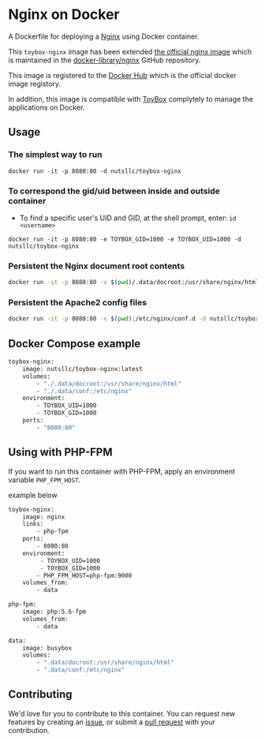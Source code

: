 # Nginx on Docker

A Dockerfile for deploying a [Nginx](https://nginx.org/) using Docker container.

This ``toybox-nginx`` image has been extended [the official nginx image](https://hub.docker.com/_/nginx/) which is maintained in the [docker-library/nginx](https://github.com/docker-library/nginx) GitHub repository.

This image is registered to the [Docker Hub](https://hub.docker.com/r/nutsllc/toybox-nginx/) which is the official docker image registory.

In addition, this image is compatible with [ToyBox](https://github.com/nutsllc/toybox) complytely to manage the applications on Docker.

## Usage

### The simplest way to run
``docker run -it -p 8080:80 -d nutsllc/toybox-nginx``

### To correspond the gid/uid between inside and outside container

* To find a specific user's UID and GID, at the shell prompt, enter: ``id <username>``

``docker run -it -p 8080:80 -e TOYBOX_GID=1000 -e TOYBOX_UID=1000 -d nutsllc/toybox-nginx``

### Persistent the Nginx document root contents
```bash
docker run -it -p 8080:80 -v $(pwd)/.data/docroot:/usr/share/nginx/html -d nutsllc/toybox-nginx
```

### Persistent the Apache2 config files
```bash
docker run -it -p 8080:80 -v $(pwd):/etc/nginx/conf.d -d nutsllc/toybox-nginx
```

## Docker Compose example

```bash
toybox-nginx:
	image: nutsllc/toybox-nginx:latest
	volumes:
		- "./.data/docroot:/usr/share/nginx/html"
		- "./.data/conf:/etc/nginx"
	environment:
		- TOYBOX_UID=1000
		- TOYBOX_GID=1000
	ports:
		- "8080:80"
```

## Using with PHP-FPM

If you want to run this container with PHP-FPM, apply an environment variable ``PHP_FPM_HOST``. 

example below

```bash
toybox-nginx:
    image: nginx
    links:
        - php-fpm
    ports:
        - 8080:80
    environment:
	 	 - TOYBOX_UID=1000
		 - TOYBOX_GID=1000
        - PHP_FPM_HOST=php-fpm:9000
    volumes_from:
        - data

php-fpm:
    image: php:5.6-fpm
    volumes_from:
        - data

data:
    image: busybox
    volumes:
        - ".data/docroot:/usr/share/nginx/html"
        - ".data/conf:/etc/nginx"
```

## Contributing

We'd love for you to contribute to this container. You can request new features by creating an [issue](https://github.com/nutsllc/toybox-nginx/issues), or submit a [pull request](https://github.com/nutsllc/toybox-nginx/pulls) with your contribution.